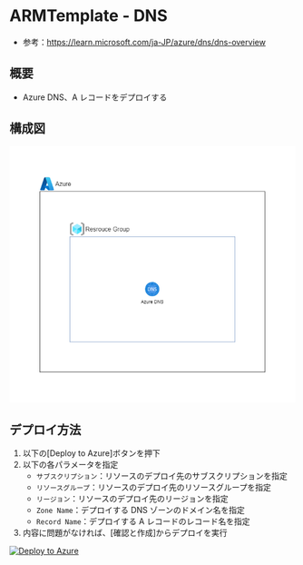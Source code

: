 # ARMTemplate - DNS

- 参考：https://learn.microsoft.com/ja-JP/azure/dns/dns-overview

## 概要

- Azure DNS、A レコードをデプロイする
 
## 構成図

![DNS 構成図](./DNS.png)

## デプロイ方法

1. 以下の[Deploy to Azure]ボタンを押下
2. 以下の各パラメータを指定
   - `サブスクリプション`：リソースのデプロイ先のサブスクリプションを指定
   - `リソースグループ`：リソースのデプロイ先のリソースグループを指定
   - `リージョン`：リソースのデプロイ先のリージョンを指定
   - `Zone Name`：デプロイする DNS ゾーンのドメイン名を指定
   - `Record Name`：デプロイする A レコードのレコード名を指定
3. 内容に問題がなければ、[確認と作成]からデプロイを実行

[![Deploy to Azure](https://aka.ms/deploytoazurebutton)](https://portal.azure.com/#create/Microsoft.Template/uri/https%3A%2F%2Fraw.githubusercontent.com%2Ffixer-github%2FFIXER.CloudConfigCMP%2Fdevelop%2FARMTemplate%2FBasicTemplate%2FNetwork%2FDNS%2FAzureDNS_template.json)